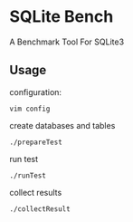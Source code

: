 # SQLite Bench

A Benchmark Tool For SQLite3

## Usage

configuration:

`vim config`

create databases and tables

`./prepareTest`

run test

`./runTest`

collect results

`./collectResult`
